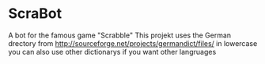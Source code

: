 ScraBot
=======

A bot for the famous game "Scrabble"
This projekt uses the German drectory from http://sourceforge.net/projects/germandict/files/ in lowercase
you can also use other dictionarys if you want other langruages
